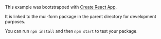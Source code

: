 This example was bootstrapped with [Create React App](https://github.com/facebook/create-react-app).

It is linked to the mui-form package in the parent directory for development purposes.

You can run `npm install` and then `npm start` to test your package.
